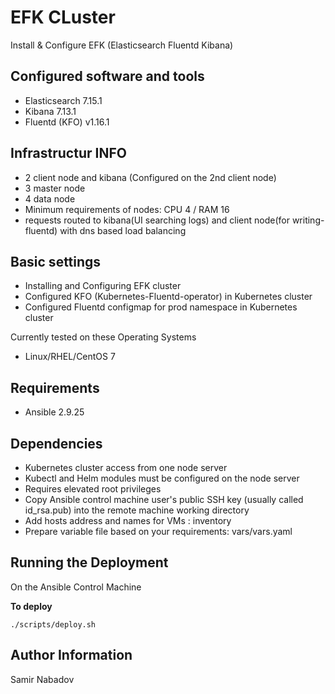 EFK CLuster
================================


Install & Configure EFK (Elasticsearch Fluentd Kibana)


Configured software and tools
------------
* Elasticsearch 7.15.1
* Kibana 7.13.1
* Fluentd (KFO) v1.16.1


Infrastructur INFO
------------
* 2 client node and kibana (Configured on the 2nd client node)
* 3 master node
* 4 data node
* Minimum requirements of nodes: CPU 4 / RAM 16
* requests routed to kibana(UI searching logs) and client node(for writing-fluentd) with dns based load balancing


Basic settings
------------
* Installing and Configuring EFK cluster
* Configured KFO (Kubernetes-Fluentd-operator) in Kubernetes cluster
* Configured Fluentd configmap for prod namespace in Kubernetes cluster


Currently tested on these Operating Systems
* Linux/RHEL/CentOS 7


Requirements
------------
* Ansible 2.9.25


Dependencies
------------
* Kubernetes cluster access from one node server
* Kubectl and Helm modules must be configured on the node server
* Requires elevated root privileges
* Copy Ansible control machine user's public SSH key (usually called id_rsa.pub) into the remote machine working directory
* Add hosts address and names for VMs : inventory
* Prepare variable file based on your requirements: vars/vars.yaml


Running the Deployment
----------------------

On the Ansible Control Machine  

__To deploy__

`./scripts/deploy.sh`


Author Information
------------------

Samir Nabadov
